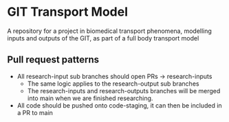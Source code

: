 # GIT Transport Model
A repository for a project in biomedical transport phenomena, modelling inputs and outputs of the GIT, as part of a full body transport model

## Pull request patterns
- All research-input sub branches should open PRs -> research-inputs
	- The same logic applies to the research-output sub branches
	- The research-inputs and research-outputs branches will be merged into main when we are finished researching.
- All code should be pushed onto code-staging, it can then be included in a PR to main
